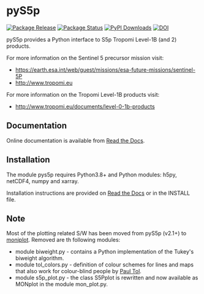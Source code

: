 # pyS5p
[![Package Release](https://img.shields.io/pypi/v/pys5p.svg?label=version)](https://pypi.org/project/pys5p/)
[![Package Status](https://img.shields.io/pypi/status/pys5p.svg?label=status)](https://pypi.org/project/pys5p/)
[![PyPI Downloads](https://img.shields.io/pypi/dm/pys5p.svg?label=PyPI%20downloads)](https://github.com/rmvanhees/pys5p/)
[![DOI](https://zenodo.org/badge/DOI/10.5281/zenodo.5665827.svg)](https://doi.org/10.5281/zenodo.5665827)

pyS5p provides a Python interface to S5p Tropomi Level-1B (and 2) products.

For more information on the Sentinel 5 precursor mission visit:

* https://earth.esa.int/web/guest/missions/esa-future-missions/sentinel-5P
* http://www.tropomi.eu

For more information on the Tropomi Level-1B products visit:

* http://www.tropomi.eu/documents/level-0-1b-products

## Documentation
Online documentation is available from [Read the Docs](https://pys5p.readthedocs.io).

## Installation
The module pys5p requires Python3.8+ and Python modules: h5py, netCDF4, numpy and xarray.

Installation instructions are provided on [Read the Docs](https://pys5p.readthedocs.io/en/latest/build.html) or in the INSTALL file.

## Note
Most of the plotting related S/W has been moved from pyS5p (v2.1+) to [moniplot](https://pypi.org/project/moniplot).
Removed are th following modules:
* module biweight.py - contains a Python implementation of the Tukey's biweight algorithm.
* module tol_colors.py - definition of colour schemes for lines and maps that also work for colour-blind
people by [Paul Tol](https://personal.sron.nl/~pault/).
* module s5p_plot.py - the class S5Pplot is rewritten and now available as MONplot in the module mon_plot.py.
